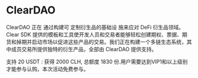 # ClearDAO
ClearDAO 正在
通过构建可
定制衍生品的基础设
施来应对 DeFi 衍生品领域。Clear SDK 提供的模板和工具使开发人员和交易者能够轻松创建期权、票据、期货和掉期并启动市场以促进这些产品的交易。我们正在构建一个多链生态系统，其中成员交易所提供独特的衍生产品，全部由 ClearDAO 提供支持。

支持 20 USDT : 获得 2000 CLH, 总额度 1830 份.用户需要达到VIP1和以上级别才能参与认购，本次活动免费参与。
